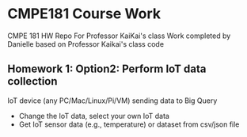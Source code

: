 # CMPE181 Course Work 
CMPE 181 HW Repo For Professor KaiKai's class 
Work completed by Danielle based on Professor Kaikai's class code

## Homework 1: Option2: Perform IoT data collection
IoT device (any PC/Mac/Linux/Pi/VM) sending data to Big Query
- Change the IoT data, select your own IoT data
- Get IoT sensor data (e.g., temperature) or dataset from csv/json file
